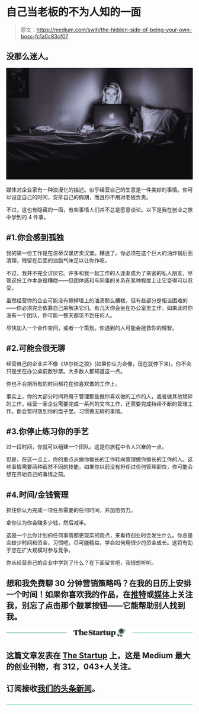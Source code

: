 # 自己当老板的不为人知的一面

> 原文：<https://medium.com/swlh/the-hidden-side-of-being-your-own-boss-fc1a0c83cf07>

## 没那么迷人。

![](img/f1091a4fed76ca0473acf8fa430235a6.png)

媒体对企业家有一种浪漫化的描述。似乎经营自己的生意是一件美妙的事情。你可以设定自己的时间，安排自己的假期，而且你不用对老板负责。

不过，这也有隐藏的一面，有些事情人们并不总是愿意谈论。以下是我在创业之旅中学到的 4 件事。

## #1.你会感到孤独

我的第一份工作是在温蒂汉堡店卖汉堡。糟透了。你必须在这个巨大的油炸锅后面清理，残留在后面的油脂气味足以让你作呕。

不过，我并不完全讨厌它。许多和我一起工作的人逐渐成为了亲密的私人朋友，尽管这份工作本身很糟糕——但团体感和与同事的关系在某种程度上让它变得可以忍受。

虽然经营你的企业可能没有擦掉墙上的油渍那么糟糕，但有些部分是相当困难的——你必须完全依靠自己来解决它们。有几天你会坐在办公室里工作，如果此时你没有一个团队，你可能一整天都见不到任何人。

尽快加入一个合作空间，或者一个策划。你遇到的人可能会拯救你的理智。

## #2.可能会很无聊

经营自己的企业并不像《华尔街之狼》(如果你认为会像，现在就停下来)。你不会只是坐在办公桌前数钞票。大多数人都知道这一点。

你也不会把所有的时间都花在你喜欢做的工作上。

事实上，你的大部分时间将用于管理那些做你喜欢做的工作的人，或者做其他琐碎的工作。经营一家企业需要完成一系列的文书工作，还需要完成持续不断的管理工作。那会暂时落到你的盘子里。习惯做无聊的事情。

## #3.你停止练习你的手艺

过一段时间，你就可以组建一个团队。这是你旅程中令人兴奋的一点。

但是，在这一点上，你的重点从做你擅长的工作转向管理做你擅长的工作的人。这些事情需要两种截然不同的技能。如果你以前没有担任过任何管理职位，你可能会想在开始自己的事情之前。

## #4.时间/金钱管理

抓住你认为完成一项任务需要的任何时间，并加倍努力。

拿你认为你会赚多少钱，然后减半。

这是一个比你计划的任何事情都更现实的观点，来看待创业时会发生什么。你总是会缺少时间和资金，习惯吧。尽可能精益，学会如何用很少的资金成长。这将有助于您在扩大规模时参与竞争。

你从经营自己的企业中学到了什么？在下面留言吧，我很想听听。

## 想和我免费聊 30 分钟营销策略吗？在我的日历上安排一个时间！如果你喜欢我的作品，在[推特](https://twitter.com/AlexDRiddle)或[媒体](/@AlexDRiddle)上关注我，别忘了点击那个鼓掌按钮——它能帮助别人找到我。

[![](img/308a8d84fb9b2fab43d66c117fcc4bb4.png)](https://medium.com/swlh)

## 这篇文章发表在 [The Startup](https://medium.com/swlh) 上，这是 Medium 最大的创业刊物，有 312，043+人关注。

## 订阅接收[我们的头条新闻](http://growthsupply.com/the-startup-newsletter/)。

[![](img/b0164736ea17a63403e660de5dedf91a.png)](https://medium.com/swlh)